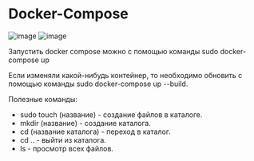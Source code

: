 # Docker-Compose
![image](https://github.com/Ekaterina200219/Docker-Compose/assets/78844781/9986013a-995b-4256-a4c9-59f16827a564)
![image](https://github.com/Ekaterina200219/Docker-Compose/assets/78844781/4662a648-9703-4f23-886f-917fe5adb678)


Запустить docker compose можно с помощью команды sudo docker-compose up

Если изменяли какой-нибудь контейнер, то необходимо обновить с помощью команды sudo docker-compose up --build.

Полезные команды:
* sudo touch (название) - создание файлов в каталоге.
* mkdir (название) - создание каталога.
* cd (название каталога) - переход в каталог.
* cd .. - выйти из каталога.
* ls - просмотр всех файлов.
